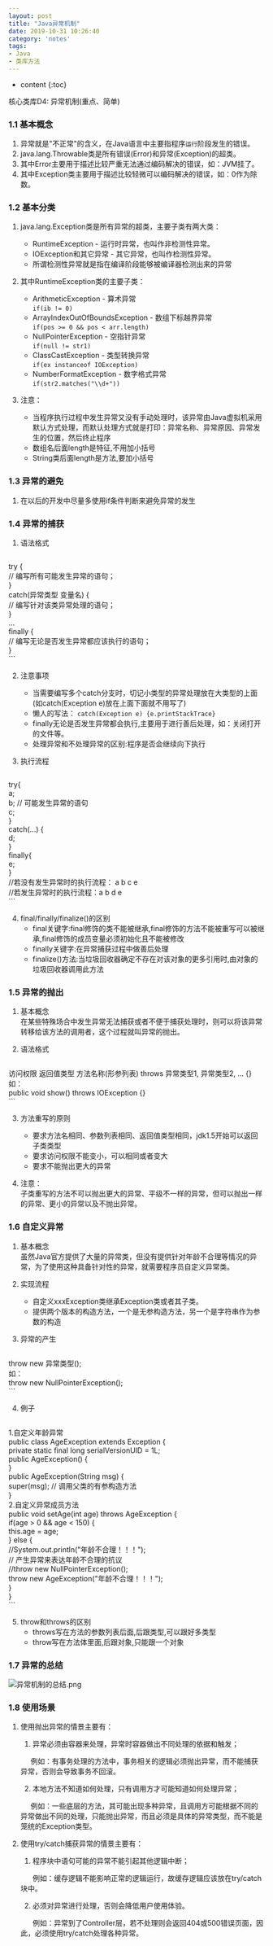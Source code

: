 ```yaml
---
layout: post
title: "Java异常机制"
date: 2019-10-31 10:26:40
category: 'notes'
tags:
- Java
- 类库方法
---
```

* content
{:toc}

核心类库D4: 异常机制(重点、简单) 













 
### 1.1 基本概念    
1. 异常就是"不正常"的含义，在Java语言中主要指程序`运行`阶段发生的错误。    
2. java.lang.Throwable类是所有错误(Error)和异常(Exception)的超类。    
3. 其中Error主要用于描述比较严重无法通过编码解决的错误，如：JVM挂了。    
4. 其中Exception类主要用于描述比较轻微可以编码解决的错误，如：0作为除数。    
    
### 1.2 基本分类    
1. java.lang.Exception类是所有异常的超类，主要子类有两大类：    
    - RuntimeException - 运行时异常，也叫作非检测性异常。    
    - IOException和其它异常 - 其它异常，也叫作检测性异常。
    - 所谓检测性异常就是指在编译阶段能够被编译器检测出来的异常    
  
2. 其中RuntimeException类的主要子类：  
    - ArithmeticException - 算术异常  
        `if(ib != 0)`  
    - ArrayIndexOutOfBoundsException - 数组下标越界异常  
        `if(pos >= 0 && pos < arr.length)`  
    - NullPointerException - 空指针异常  
        `if(null != str1)`  
    - ClassCastException - 类型转换异常  
        `if(ex instanceof IOException)`  
    - NumberFormatException - 数字格式异常  
        `if(str2.matches("\\d+"))`  
  
3. 注意：    
    - 当程序执行过程中发生异常又没有手动处理时，该异常由Java虚拟机采用默认方式处理，而默认处理方式就是打印：异常名称、异常原因、异常发生的位置，然后终止程序    
    - 数组名后面length是特征,不用加小括号  
    - String类后面length是方法,要加小括号
    
### 1.3 异常的避免    
1. 在以后的开发中尽量多使用if条件判断来避免异常的发生  


### 1.4 异常的捕获
1. 语法格式 
    ```java
try {    
    // 编写所有可能发生异常的语句；    
}    
catch(异常类型 变量名) {    
    // 编写针对该类异常处理的语句；    
}    
...    
finally {    
    // 编写无论是否发生异常都应该执行的语句；    
}    
    ```
  
2. 注意事项    
    - 当需要编写多个catch分支时，切记小类型的异常处理放在大类型的上面(如catch(Exception e)放在上面下面就不用写了)    
    - 懒人的写法： `catch(Exception e) {e.printStackTrace}`    
    - finally无论是否发生异常都会执行,主要用于进行善后处理，如：关闭打开的文件等。    
    - 处理异常和不处理异常的区别:程序是否会继续向下执行 
    
3. 执行流程
    ```java
try{    
    a;    
    b; // 可能发生异常的语句    
    c;    
}    
catch(...) {    
    d;    
}    
finally{    
    e;    
}    
//若没有发生异常时的执行流程： a  b  c   e    
//若发生异常时的执行流程：a  b  d  e    
    ```

4. final/finally/finalize()的区别
    - final关键字:final修饰的类不能被继承,final修饰的方法不能被重写可以被继承,final修饰的成员变量必须初始化且不能被修改
    - finally关键字:在异常捕获过程中做善后处理
    - finalize()方法:当垃圾回收器确定不存在对该对象的更多引用时,由对象的垃圾回收器调用此方法


### 1.5 异常的抛出    
1. 基本概念    
    在某些特殊场合中发生异常无法捕获或者不便于捕获处理时，则可以将该异常转移给该方法的调用者，这个过程就叫异常的抛出。    
    
2. 语法格式
    ```java
访问权限 返回值类型 方法名称(形参列表) throws 异常类型1, 异常类型2, ... {}    
如：    
public void show() throws IOException {}    
    ```

3. 方法重写的原则    
    - 要求方法名相同、参数列表相同、返回值类型相同，jdk1.5开始可以返回子类类型    
    - 要求访问权限不能变小，可以相同或者变大    
    - 要求不能抛出更大的异常    
    
4. 注意：    
    子类重写的方法不可以抛出更大的异常、平级不一样的异常，但可以抛出一样的异常、更小的异常以及不抛出异常。    
    
### 1.6 自定义异常    
1. 基本概念    
    虽然Java官方提供了大量的异常类，但没有提供针对年龄不合理等情况的异常，为了使用这种具备针对性的异常，就需要程序员自定义异常类。    
    
2. 实现流程    
    - 自定义xxxException类继承Exception类或者其子类。    
    - 提供两个版本的构造方法，一个是无参构造方法，另一个是字符串作为参数的构造    
    
3. 异常的产生
    ```java
throw new 异常类型();    
如：    
throw new NullPointerException();    
    ```

4. 例子
    ```java
1.自定义年龄异常  
public class AgeException extends Exception {  
    private static final long serialVersionUID = 1L;  
    public AgeException() {  
    }  
    public AgeException(String msg) {  
        super(msg); // 调用父类的有参构造方法  
    }  
2.自定义异常成员方法  
public void setAge(int age) throws AgeException {  
    if(age > 0 && age < 150) {  
        this.age = age;  
    } else {  
        //System.out.println("年龄不合理！！！");  
        // 产生异常来表达年龄不合理的抗议  
        //throw new NullPointerException();  
        throw new AgeException("年龄不合理！！！");  
    }  
 }  
    ```

5. throw和throws的区别
    - throws写在方法的参数列表后面,后跟类型,可以跟好多类型  
    - throw写在方法体里面,后跟对象,只能跟一个对象  
  
  
### 1.7 异常的总结
![异常机制的总结.png](/assets/blog/异常机制的总结.png)   

### 1.8 使用场景
1. 使用抛出异常的情景主要有：

    1. 异常必须由容器来处理，异常时容器做出不同处理的依据和触发；

         例如：有事务处理的方法中，事务相关的逻辑必须抛出异常，而不能捕获异常，否则会导致事务不回滚。

    2. 本地方法不知道如何处理，只有调用方才可能知道如何处理异常；

         例如：一些底层的方法，其可能出现多种异常，且调用方可能根据不同的异常做出不同的处理，只能抛出异常，而且必须是具体的异常类型，而不能是笼统的Exception类型。



2. 使用try/catch捕获异常的情景主要有：

    1. 程序块中语句可能的异常不能引起其他逻辑中断；

          例如：缓存逻辑不能影响正常的逻辑运行，故缓存逻辑应该放在try/catch块中。

    2. 必须对异常进行处理，否则会降低用户使用体验。

          例如：异常到了Controller层，若不处理则会返回404或500错误页面，因此，必须使用try/catch处理各种异常。




